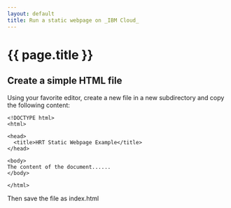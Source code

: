 ```yaml
---
layout: default
title: Run a static webpage on _IBM Cloud_
---
```


# {{ page.title }}

## Create a simple HTML file

Using your favorite editor, create a new file in a new subdirectory and copy the following content:

```
<!DOCTYPE html>
<html>

<head>
  <title>HRT Static Webpage Example</title>
</head>

<body>
The content of the document......
</body>

</html>
```

Then save the file as index.html

